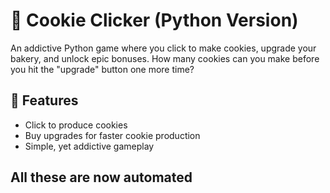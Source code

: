# 🍪 Cookie Clicker (Python Version)

An addictive Python game where you click to make cookies, upgrade your bakery, and unlock epic bonuses. How many cookies can you make before you hit the "upgrade" button one more time?

## 🚀 Features
- Click to produce cookies
- Buy upgrades for faster cookie production
- Simple, yet addictive gameplay

## All these are now automated
